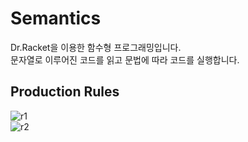 # Semantics
Dr.Racket을 이용한 함수형 프로그래밍입니다.  
문자열로 이루어진 코드를 읽고 문법에 따라 코드를 실행합니다.  
## Production Rules
![r1](https://user-images.githubusercontent.com/49792776/83981535-c9bcd280-a959-11ea-9b55-18fe258b339e.PNG)  
![r2](https://user-images.githubusercontent.com/49792776/83981537-ca556900-a959-11ea-94f8-df1b7b29a5fb.PNG)  
